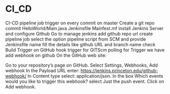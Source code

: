 # CI_CD
CI-CD pipeline job trigger on every commit on master
Create a git repo commit HelloWorld/Main.java  Jenkinsfile  Mainfest.mf
install Jenkins Server and configure Github
Go to manage jenkins add github repo url
create pipeline job
select the option pipeline script from SCM and provide Jenkinsfile name
fill the details like github URL and branch name
check Build Trigger on GitHub hook trigger for GITScm polling
 for Trigger we have add webhook on github
 On the GitHub web site:

Go to your repository’s page on GitHub.
Select Settings, Webhooks, Add webhook
In the Payload URL enter:
https://jenkins.princeton.edu/github-webhook/
In Content type select: application/json.
In the box Which events would you like to trigger this webhook? select Just the push event.
Click on Add webhook.
